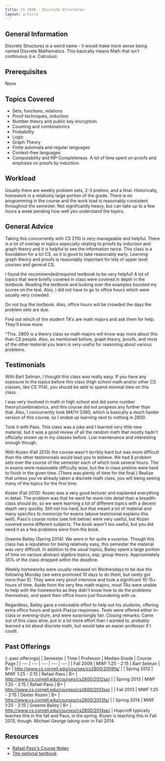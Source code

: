 ```yaml
---
title: CS 2800 - Discrete Structures
layout: article
---
```


## General Information

Discrete Structures is a weird name - it would make more sense being named Discrete Mathematics. This basically means Math that isn't continuous (i.e. Calculus).

## Prerequisites

None

## Topics Covered

 - Sets, functions, relations 
 - Proof techniques, induction 
 - Number theory and public key encryption
 - Counting and combinatorics 
 - Probability 
 - Logic 
 - Graph Theory 
 - Finite automata and regular languages 
 - Context-free languages 
 - Computability and NP-Completeness 
A lot of time spent on proofs and emphasis on proofs by induction.

## Workload

Usually there are weekly problem sets, 2-3 prelims, and a final. Historically, homework is a relatively large portion of the grade. There is no programming in the course and the work load is reasonably consistent throughout the semester. Not significantly heavy, but can take up to a few hours a week pending how well you understand the topics.

## General Advice

Taking this concurrently with CS 2110 is very manageable and helpful. There is a lot of overlap in topics especially relating to proofs by induction and graph theory and it is helpful to see the information twice. This class is a foundation for a lot CS, so it is good to take reasonably early. Learning graph theory and proofs is reasonably important for lots of upper level courses and general CS.

I found the recommended/required textbook to be very helpful! A lot of topics that were briefly covered in class were covered in depth in the textbook. Reading the textbook and looking over the examples boosted my scores on the test. Also, I did not have to go to office hours which were usually very crowded.

Do not buy the textbook. Also, office hours will be crowded the days the problem sets are due.

Find out which of the student TA's are math majors and ask them for help. They'll know more.

^This. 2800 is a theory class so math majors will know way more about this than CS people. Also, as mentioned before, graph theory, proofs, and most of the other material you learn is very useful for reasoning about various problems.

## Testimonials

With Bart Selman, I thought this class was really easy. If you have any exposure to the topics before this class (high school math and/or other CS classes, like CS 1114), you should be able to spend minimal time on this class.

I was very involved in math in high school and did some number theory/combinatorics, and this course did not progress any further than that. Also, I concurrently took MATH 3360, which is basically a much harder version of this course, so I ended up learning next to nothing in 2800.

Took it with Pass. This class was a joke and I learned very little new material, but it was a good review of all the random math that mostly hadn't officially shown up in my classes before. Low maintenance and interesting enough though.

With Kozen (Fall 2013) the course wasn't terribly hard but was more difficult than the other testimonials would lead you to believe. We had 8 problem sets over the course of the semester each of which took several hours. The in exams were reasonable difficulty wise, but the in class prelims were hard to finish in the given time. (There was plenty of time for the final.) Realize that unless you've already taken a discrete math class, you will being seeing many of the topics for the first time.

Kozen (Fall 2013): Kozen was a very good lecturer and explained everything in detail. The problem was that he went far more into detail than a breadth-class should do, so we were learning a lot of different topics with a decent depth very quickly. Still not too hard, but that meant a lot of material and many specifics to memorize for exams (above testimonial explains this well). Pass's course notes (see link below) were very useful, but Kozen covered some different subjects. The book wasn't too useful, but you did need it as a few problems were from the book.

Graeme Bailey (Spring 2014): We were in for quite a surprise. Though this class has a reputation for being relatively easy, this semester the material was very difficult. In addition to the usual topics, Bailey spent a large portion of time on various abstract algebra topics, esp. group theory. Approximately 35% of the class dropped within the deadline.

Weekly homeworks were usually released on Wednesdays to be due the following Monday (we were promised 10 days to do them, but rarely got more than 5). They were very proof intensive and took a significant 10-15+ hours of time. Aside from the very few math majors, most TAs were unable to help with the homeworks as they didn't know how to do the problems themselves, and spent their office hours just floundering with us.

Regardless, Bailey gave a noticeable effort to help out his students, offering extra office hours and quick Piazza responses. Tests were offered either in-class or evening-style, and were surprisingly fair. Closing remarks: Came out of this class alive, put in a lot more effort than I wanted to, probably learned a lot about discrete math, but would take an easier professor if I could.

## Past Offerings

{:.past-offerings}
| Semester | Time | Professor | Median Grade | Course Page | 
| --- | --- | --- | --- | --- | 
| Fall 2009 | MWF 1:25 - 2:15 | Bart Selman | B+ | <http://www.cs.cornell.edu/courses/cs2800/2009fa/> |
| Spring 2012 | MWF 1:25 - 2:15 | Rafael Pass | B+ | <http://www.cs.cornell.edu/courses/cs2800/2012sp/> |
| Spring 2013 | MWF 1:25 - 2:15 | Rafael Pass | B+ | <http://www.cs.cornell.edu/courses/cs2800/2013sp/> |
| Fall 2013 | MWF 1:25 - 2:15 | Dexter Kozen | B+ | <http://www.cs.cornell.edu/courses/cs2800/2013fa/> |
| Spring 2014 | MWF 1:25 - 2:15 | Graeme Bailey | B+ | <http://www.cs.cornell.edu/courses/cs2800/2014sp/> |
Hopcroft typically teaches this in the fall and Pass, in the spring. Kozen is teaching this in Fall 2013, though. Michael George taking over in Fall 2014.

## Resources

 - [Rafael Pass's Course Notes](http://www.cs.cornell.edu/~rafael/discmath.pdf )
 - [The optional textbook](https://dl.dropboxusercontent.com/u/17206876/Discrete%20Mathematics%20and%20its%20Applications%20-%20Rosen%20-%206th%20edition%202007.pdf)
